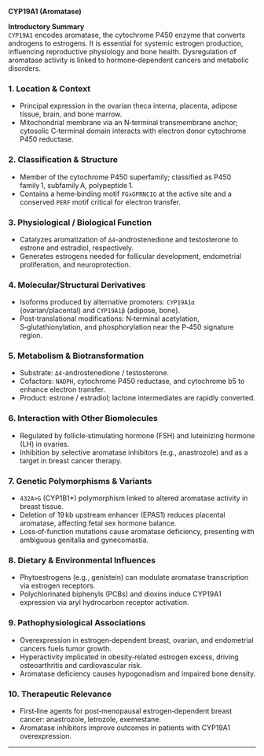 **CYP19A1 (Aromatase)**  

**Introductory Summary**  
`CYP19A1` encodes aromatase, the cytochrome P450 enzyme that converts androgens to estrogens. It is essential for systemic estrogen production, influencing reproductive physiology and bone health. Dysregulation of aromatase activity is linked to hormone‑dependent cancers and metabolic disorders.  

### 1. Location & Context  
- Principal expression in the ovarian theca interna, placenta, adipose tissue, brain, and bone marrow.  
- Mitochondrial membrane via an N‑terminal transmembrane anchor; cytosolic C‑terminal domain interacts with electron donor cytochrome P450 reductase.  

### 2. Classification & Structure  
- Member of the cytochrome P450 superfamily; classified as P450 family 1, subfamily A, polypeptide 1.  
- Contains a heme‑binding motif `FGxGPRNCIG` at the active site and a conserved `PERF` motif critical for electron transfer.  

### 3. Physiological / Biological Function  
- Catalyzes aromatization of `Δ4`-androstenedione and testosterone to estrone and estradiol, respectively.  
- Generates estrogens needed for follicular development, endometrial proliferation, and neuroprotection.  

### 4. Molecular/Structural Derivatives  
- Isoforms produced by alternative promoters: `CYP19A1α` (ovarian/placental) and `CYP19A1β` (adipose, bone).  
- Post‑translational modifications: N‑terminal acetylation, S‑glutathionylation, and phosphorylation near the P‑450 signature region.  

### 5. Metabolism & Biotransformation  
- Substrate: `Δ4`-androstenedione / testosterone.  
- Cofactors: `NADPH`, cytochrome P450 reductase, and cytochrome b5 to enhance electron transfer.  
- Product: estrone / estradiol; lactone intermediates are rapidly converted.  

### 6. Interaction with Other Biomolecules  
- Regulated by follicle‑stimulating hormone (FSH) and luteinizing hormone (LH) in ovaries.  
- Inhibition by selective aromatase inhibitors (e.g., anastrozole) and as a target in breast cancer therapy.  

### 7. Genetic Polymorphisms & Variants  
- `432A>G` (CYP1B1*) polymorphism linked to altered aromatase activity in breast tissue.  
- Deletion of 19 kb upstream enhancer (EPAS1) reduces placental aromatase, affecting fetal sex hormone balance.  
- Loss‑of‑function mutations cause aromatase deficiency, presenting with ambiguous genitalia and gynecomastia.  

### 8. Dietary & Environmental Influences  
- Phytoestrogens (e.g., genistein) can modulate aromatase transcription via estrogen receptors.  
- Polychlorinated biphenyls (PCBs) and dioxins induce CYP19A1 expression via aryl hydrocarbon receptor activation.  

### 9. Pathophysiological Associations  
- Overexpression in estrogen‑dependent breast, ovarian, and endometrial cancers fuels tumor growth.  
- Hyperactivity implicated in obesity‑related estrogen excess, driving osteoarthritis and cardiovascular risk.  
- Aromatase deficiency causes hypogonadism and impaired bone density.  

### 10. Therapeutic Relevance  
- First‑line agents for post‑menopausal estrogen‑dependent breast cancer: anastrozole, letrozole, exemestane.  
- Aromatase inhibitors improve outcomes in patients with CYP19A1 overexpression.  

---